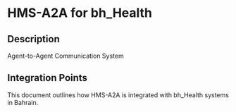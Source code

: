 # HMS-A2A for bh_Health

## Description

Agent-to-Agent Communication System

## Integration Points

This document outlines how HMS-A2A is integrated with bh_Health systems in Bahrain.
